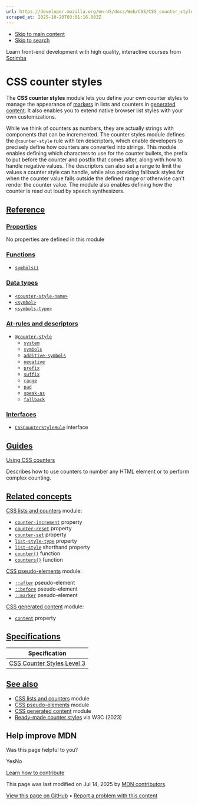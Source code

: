 ```yaml
---
url: https://developer.mozilla.org/en-US/docs/Web/CSS/CSS_counter_styles
scraped_at: 2025-10-20T03:01:16.083Z
---
```


- [Skip to main content](https://developer.mozilla.org/en-US/docs/Web/CSS/CSS_counter_styles#content)
- [Skip to search](https://developer.mozilla.org/en-US/docs/Web/CSS/CSS_counter_styles#search)

Learn front-end development with high quality, interactive courses
from
[Scrimba](https://scrimba.com/learn/frontend?via=mdn)

# CSS counter styles

The **CSS counter styles** module lets you define your own counter styles to manage the appearance of [markers](https://developer.mozilla.org/en-US/docs/Web/CSS/::marker) in lists and counters in [generated content](https://developer.mozilla.org/en-US/docs/Web/CSS/CSS_generated_content). It also enables you to extend native browser list styles with your own customizations.

While we think of counters as numbers, they are actually strings with components that can be incremented. The counter styles module defines the `@counter-style` rule with ten descriptors, which enable developers to precisely define how counters are converted into strings. This module enables defining which characters to use for the counter bullets, the prefix to put before the counter and postfix that comes after, along with how to handle negative values. The descriptors can also set a range to limit the values a counter style can handle, while also providing fallback styles for when the counter value falls outside the defined range or otherwise can't render the counter value. The module also enables defining how the counter is read out loud by speech synthesizers.

## [Reference](https://developer.mozilla.org/en-US/docs/Web/CSS/CSS_counter_styles\#reference)

### [Properties](https://developer.mozilla.org/en-US/docs/Web/CSS/CSS_counter_styles\#properties)

No properties are defined in this module

### [Functions](https://developer.mozilla.org/en-US/docs/Web/CSS/CSS_counter_styles\#functions)

- [`symbols()`](https://developer.mozilla.org/en-US/docs/Web/CSS/symbols)

### [Data types](https://developer.mozilla.org/en-US/docs/Web/CSS/CSS_counter_styles\#data_types)

- [`<counter-style-name>`](https://developer.mozilla.org/en-US/docs/Web/CSS/@counter-style#counter-style-name)
- [`<symbol>`](https://developer.mozilla.org/en-US/docs/Web/CSS/@counter-style/symbols#values)
- [`<symbols-type>`](https://developer.mozilla.org/en-US/docs/Web/CSS/symbols#syntax)

### [At-rules and descriptors](https://developer.mozilla.org/en-US/docs/Web/CSS/CSS_counter_styles\#at-rules_and_descriptors)

- [`@counter-style`](https://developer.mozilla.org/en-US/docs/Web/CSS/@counter-style)
  - [`system`](https://developer.mozilla.org/en-US/docs/Web/CSS/@counter-style/system)
  - [`symbols`](https://developer.mozilla.org/en-US/docs/Web/CSS/@counter-style/symbols)
  - [`additive-symbols`](https://developer.mozilla.org/en-US/docs/Web/CSS/@counter-style/additive-symbols)
  - [`negative`](https://developer.mozilla.org/en-US/docs/Web/CSS/@counter-style/negative)
  - [`prefix`](https://developer.mozilla.org/en-US/docs/Web/CSS/@counter-style/prefix)
  - [`suffix`](https://developer.mozilla.org/en-US/docs/Web/CSS/@counter-style/suffix)
  - [`range`](https://developer.mozilla.org/en-US/docs/Web/CSS/@counter-style/range)
  - [`pad`](https://developer.mozilla.org/en-US/docs/Web/CSS/@counter-style/pad)
  - [`speak-as`](https://developer.mozilla.org/en-US/docs/Web/CSS/@counter-style/speak-as)
  - [`fallback`](https://developer.mozilla.org/en-US/docs/Web/CSS/@counter-style/fallback)

### [Interfaces](https://developer.mozilla.org/en-US/docs/Web/CSS/CSS_counter_styles\#interfaces)

- [`CSSCounterStyleRule`](https://developer.mozilla.org/en-US/docs/Web/API/CSSCounterStyleRule) interface

## [Guides](https://developer.mozilla.org/en-US/docs/Web/CSS/CSS_counter_styles\#guides)

[Using CSS counters](https://developer.mozilla.org/en-US/docs/Web/CSS/CSS_counter_styles/Using_CSS_counters)

Describes how to use counters to number any HTML element or to perform complex counting.

## [Related concepts](https://developer.mozilla.org/en-US/docs/Web/CSS/CSS_counter_styles\#related_concepts)

[CSS lists and counters](https://developer.mozilla.org/en-US/docs/Web/CSS/CSS_lists) module:

- [`counter-increment`](https://developer.mozilla.org/en-US/docs/Web/CSS/counter-increment) property
- [`counter-reset`](https://developer.mozilla.org/en-US/docs/Web/CSS/counter-reset) property
- [`counter-set`](https://developer.mozilla.org/en-US/docs/Web/CSS/counter-set) property
- [`list-style-type`](https://developer.mozilla.org/en-US/docs/Web/CSS/list-style-type) property
- [`list-style`](https://developer.mozilla.org/en-US/docs/Web/CSS/list-style) shorthand property
- [`counter()`](https://developer.mozilla.org/en-US/docs/Web/CSS/counter) function
- [`counters()`](https://developer.mozilla.org/en-US/docs/Web/CSS/counters) function

[CSS pseudo-elements](https://developer.mozilla.org/en-US/docs/Web/CSS/CSS_pseudo-elements) module:

- [`::after`](https://developer.mozilla.org/en-US/docs/Web/CSS/::after) pseudo-element
- [`::before`](https://developer.mozilla.org/en-US/docs/Web/CSS/::before) pseudo-element
- [`::marker`](https://developer.mozilla.org/en-US/docs/Web/CSS/::marker) pseudo-element

[CSS generated content](https://developer.mozilla.org/en-US/docs/Web/CSS/CSS_generated_content) module:

- [`content`](https://developer.mozilla.org/en-US/docs/Web/CSS/content) property

## [Specifications](https://developer.mozilla.org/en-US/docs/Web/CSS/CSS_counter_styles\#specifications)

| Specification |
| --- |
| [CSS Counter Styles Level 3](https://drafts.csswg.org/css-counter-styles/) |

## [See also](https://developer.mozilla.org/en-US/docs/Web/CSS/CSS_counter_styles\#see_also)

- [CSS lists and counters](https://developer.mozilla.org/en-US/docs/Web/CSS/CSS_lists) module
- [CSS pseudo-elements](https://developer.mozilla.org/en-US/docs/Web/CSS/CSS_pseudo-elements) module
- [CSS generated content](https://developer.mozilla.org/en-US/docs/Web/CSS/CSS_generated_content) module
- [Ready-made counter styles](https://w3c.github.io/predefined-counter-styles/#builtins) via W3C (2023)

## Help improve MDN

Was this page helpful to you?

YesNo

[Learn how to contribute](https://developer.mozilla.org/en-US/docs/MDN/Community/Getting_started)

This page was last modified on ⁨Jul 14, 2025⁩ by [MDN contributors](https://developer.mozilla.org/en-US/docs/Web/CSS/CSS_counter_styles/contributors.txt).


[View this page on GitHub](https://github.com/mdn/content/blob/main/files/en-us/web/css/css_counter_styles/index.md?plain=1 "Folder: ⁨en-us/web/css/css_counter_styles⁩ (Opens in a new tab)") • [Report a problem with this content](https://github.com/mdn/content/issues/new?template=page-report.yml&mdn-url=https%3A%2F%2Fdeveloper.mozilla.org%2Fen-US%2Fdocs%2FWeb%2FCSS%2FCSS_counter_styles&metadata=%3C%21--+Do+not+make+changes+below+this+line+--%3E%0A%3Cdetails%3E%0A%3Csummary%3EPage+report+details%3C%2Fsummary%3E%0A%0A*+Folder%3A+%60en-us%2Fweb%2Fcss%2Fcss_counter_styles%60%0A*+MDN+URL%3A+https%3A%2F%2Fdeveloper.mozilla.org%2Fen-US%2Fdocs%2FWeb%2FCSS%2FCSS_counter_styles%0A*+GitHub+URL%3A+https%3A%2F%2Fgithub.com%2Fmdn%2Fcontent%2Fblob%2Fmain%2Ffiles%2Fen-us%2Fweb%2Fcss%2Fcss_counter_styles%2Findex.md%0A*+Last+commit%3A+https%3A%2F%2Fgithub.com%2Fmdn%2Fcontent%2Fcommit%2F0cc9980e3b21c83d1800a428bc402ae1865326b2%0A*+Document+last+modified%3A+2025-07-14T14%3A43%3A58.000Z%0A%0A%3C%2Fdetails%3E "This will take you to GitHub to file a new issue.")